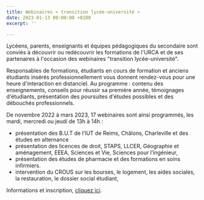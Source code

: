 ```yaml
---
title: Webinaires « transition lycée-université »
date: 2023-01-13 00:00:00 +0100
excerpt: ''

---
```

Lycéens, parents, enseignants et équipes pédagogiques du secondaire sont conviés à découvrir ou redécouvrir les formations de l'URCA et de ses partenaires à l'occasion des webinaires "transition lycée-université".

Responsables de formations, étudiants en cours de formation et anciens étudiants insérés professionnellement vous donnent rendez-vous pour une heure d'interaction en distanciel. Au programme : contenu des enseignements, conseils pour réussir sa première année, témoignages d'étudiants, présentation des poursuites d'études possibles et des débouchés professionnels.

De novembre 2022 à mars 2023, 17 webinaires sont ainsi programmés, les mardi, mercredi ou jeudi de 13h à 14h :

* présentation des B.U.T de l’IUT de Reims, Châlons, Charleville et des études en alternance
* présentation des licences de droit, STAPS, LLCER, Géographie et aménagement, EEEA, Sciences et Vie, Sciences pour l’ingénieur,
* présentation des études de pharmacie et des formations en soins infirmiers.
* intervention du CROUS sur les bourses, le logement, les aides sociales, la restauration, le dossier social étudiant,

Informations et inscription, [cliquez ici](https://www.univ-reims.fr/orientation-et-insertion/transition-lycee-universite/avant-votre-rentree-a-l-urca/webinaires-transition-lycee-universite/webinaires-transition-lycee-universite,26394,43290.html). 